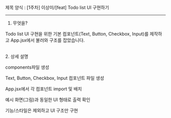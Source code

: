 제목 양식 : [1주차] 이상미/[feat] Todo list UI 구현하기


------------------------------------------------------------------

1. 무엇을?

Todo list UI 구현을 위한 기본 컴포넌트(Text, Button, Checkbox, Input)를 제작하고 App.jsx에서 불러와 구조를 잡았습니다.

<br>
2. 상세 설명

components파일 생성

Text, Button, Checkbox, Input 컴포넌트 파일 생성

App.jsx에서 각 컴포넌트 import 및 배치

예시 화면(그림)과 동일한 UI 형태로 출력 확인

기능/스타일은 제외하고 UI 구조만 구현

